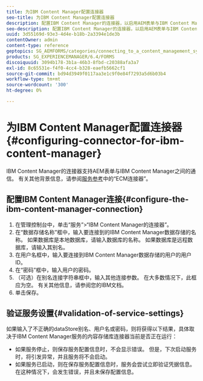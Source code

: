```yaml
---
title: 为IBM Content Manager配置连接器
seo-title: 为IBM Content Manager配置连接器
description: 配置IBM Content Manager的连接器，以启用AEM表单与IBM Content Manager之间的通信。
seo-description: 配置IBM Content Manager的连接器，以启用AEM表单与IBM Content Manager之间的通信。
uuid: 3d55169d-93e3-4d4e-b18b-2a3394e1de3b
contentOwner: admin
content-type: reference
geptopics: SG_AEMFORMS/categories/connecting_to_a_content_management_system
products: SG_EXPERIENCEMANAGER/6.4/FORMS
discoiquuid: 3094b178-3b1a-46b3-8fbd-c20388afa3a7
exl-id: 8c65531e-f4f0-4cc4-b328-eaefb5662cf1
source-git-commit: bd94d3949f0117aa3e1c9f0e84f7293a5d6b03b4
workflow-type: tm+mt
source-wordcount: '300'
ht-degree: 0%

---
```


# 为IBM Content Manager配置连接器{#configuring-connector-for-ibm-content-manager}

IBM Content Manager的连接器支持AEM表单与IBM Content Manager之间的通信。 有关其他背景信息，请参阅[服务参考](https://www.adobe.com/go/learn_aemforms_services_63)中的“ECM连接器”。

## 配置IBM Content Manager连接{#configure-the-ibm-content-manager-connection}

1. 在管理控制台中，单击“服务”>“IBM Content Manager的连接器”。
1. 在“数据存储名称”框中，输入要连接到的IBM Content Manager数据存储的名称。 如果数据库是本地数据库，请输入数据库的名称。 如果数据库是远程数据库，请输入其别名。
1. 在用户名框中，输入要连接到IBM Content Manager数据存储的用户的用户ID。
1. 在“密码”框中，输入用户的密码。
1. （可选）在别名连接字符串框中，输入其他连接参数。 在大多数情况下，此框应为空。 有关其他信息，请参阅您的IBM文档。
1. 单击保存。

## 验证服务设置{#validation-of-service-settings}

如果输入了不正确的dataStore别名、用户名或密码，则将获得以下结果，具体取决于IBM Content Manager服务的内容存储库连接器当前是否正在运行：

* 如果服务停止，则保存服务配置信息时，不会显示错误。 但是，下次启动服务时，将引发异常，并且服务将不会启动。
* 如果服务已启动，则在保存服务配置信息时，服务会尝试立即验证凭据信息。 在这种情况下，会发生错误，并且未保存配置信息。

